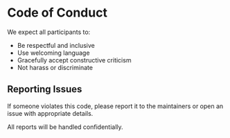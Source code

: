# Code of Conduct

We expect all participants to:

- Be respectful and inclusive
- Use welcoming language
- Gracefully accept constructive criticism
- Not harass or discriminate

## Reporting Issues

If someone violates this code, please report it to the maintainers or open an issue with appropriate details.

All reports will be handled confidentially.
